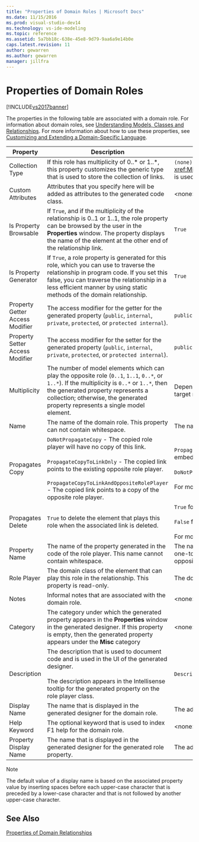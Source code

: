 ```yaml
---
title: "Properties of Domain Roles | Microsoft Docs"
ms.date: 11/15/2016
ms.prod: visual-studio-dev14
ms.technology: vs-ide-modeling
ms.topic: reference
ms.assetid: 5a7bb18c-638e-45e8-9d79-9aa6a9e14b0e
caps.latest.revision: 11
author: gewarren
ms.author: gewarren
manager: jillfra
---
```

# Properties of Domain Roles
[!INCLUDE[vs2017banner](../includes/vs2017banner.md)]

The properties in the following table are associated with a domain role. For information about domain roles, see [Understanding Models, Classes and Relationships](../modeling/understanding-models-classes-and-relationships.md). For more information about how to use these properties, see [Customizing and Extending a Domain-Specific Language](../modeling/customizing-and-extending-a-domain-specific-language.md).  
  
|Property|Description|Default|  
|--------------|-----------------|-------------|  
|Collection Type|If this role has multiplicity of 0..* or 1..\*, this property customizes the generic type that is used to store the collection of links.|`(none)` - <xref:Microsoft.VisualStudio.Modeling.LinkedElementCollection%601> is used|  
|Custom Attributes|Attributes that you specify here will be added as attributes to the generated code class.|\<none>|  
|Is Property Browsable|If `True`, and if the multiplicity of the relationship is 0..1 or 1..1, the role property can be browsed by the user in the **Properties** window. The property displays the name of the element at the other end of the relationship link.|`True`|  
|Is Property Generator|If `True`, a role property is generated for this role, which you can use to traverse the relationship in program code. If you set this false, you can traverse the relationship in a less efficient manner by using static methods of the domain relationship.|`True`|  
|Property Getter Access Modifier|The access modifier for the getter for the generated property (`public`, `internal`, `private`, `protected`, or `protected internal`).|`public`|  
|Property Setter Access Modifier|The access modifier for the setter for the generated property (`public`, `internal`, `private`, `protected`, or `protected internal`).|`public`|  
|Multiplicity|The number of model elements which can play the opposite role (`0..1`, `1..1`, `0..*`, or `1..*`). If the multiplicity is `0..*` or `1..*`, then the generated property represents a collection; otherwise, the generated property represents a single model element.|Depends on the relationship type and whether this is the source or target role in the relationship.|  
|Name|The name of the domain role. This property can not contain whitespace.|The name of the domain class of the role player for this role.|  
|Propagates Copy|`DoNotPropagateCopy` - The copied role player will have no copy of this link.<br /><br /> `PropagateCopyToLinkOnly` - The copied link points to the existing opposite role player.<br /><br /> `PropagateCopyToLinkAndOppositeRolePlayer` - The copied link points to a copy of the opposite role player.|`PropagateCopyToLinkAndOppositeRolePlayer` for the source roles of embeddings.<br /><br /> `DoNotPropagateCopy` for other roles.<br /><br /> For more information, see [Customizing Copy Behavior](../modeling/customizing-copy-behavior.md)|  
|Propagates Delete|`True` to delete the element that plays this role when the associated link is deleted.|`True` for the target of an embedding role.<br /><br /> `False` for other roles.<br /><br /> For more information, see [Customizing Deletion Behavior](../modeling/customizing-deletion-behavior.md).|  
|Property Name|The name of the property generated in the code of the role player. This name cannot contain whitespace.|The name of the opposite role if this role has a zero-to-one or a one-to-one multiplicity; otherwise, the pluralized name of the opposite role.|  
|Role Player|The domain class of the element that can play this role in the relationship. This property is read-only.|The domain class of the role player for this role.|  
|Notes|Informal notes that are associated with the domain role.|\<none>|  
|Category|The category under which the generated property appears in the **Properties** window in the generated designer. If this property is empty, then the generated property appears under the **Misc** category|\<none>|  
|Description|The description that is used to document code and is used in the UI of the generated designer.<br /><br /> The description appears in the Intellisense tooltip for the generated property on the role player class.|`Description for` *the full name of the role*|  
|Display Name|The name that is displayed in the generated designer for the domain role.|The adjusted value of the Name property.|  
|Help Keyword|The optional keyword that is used to index F1 help for the domain role.|\<none>|  
|Property Display Name|The name that is displayed in the generated designer for the generated role property.|The adjusted value of the Property Name property.|  
  
> [!NOTE]
>  The default value of a display name is based on the associated property value by inserting spaces before each upper-case character that is preceded by a lower-case character and that is not followed by another upper-case character.  
  
## See Also  
 [Properties of Domain Relationships](../modeling/properties-of-domain-relationships.md)

